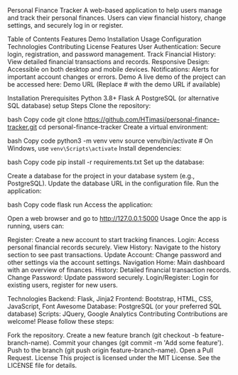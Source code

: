 Personal Finance Tracker
A web-based application to help users manage and track their personal finances. Users can view financial history, change settings, and securely log in or register.

Table of Contents
Features
Demo
Installation
Usage
Configuration
Technologies
Contributing
License
Features
User Authentication: Secure login, registration, and password management.
Track Financial History: View detailed financial transactions and records.
Responsive Design: Accessible on both desktop and mobile devices.
Notifications: Alerts for important account changes or errors.
Demo
A live demo of the project can be accessed here: Demo URL (Replace # with the demo URL if available)

Installation
Prerequisites
Python 3.8+
Flask
A PostgreSQL (or alternative SQL database) setup
Steps
Clone the repository:

bash
Copy code
git clone https://github.com/HTimasi/personal-finance-tracker.git
cd personal-finance-tracker
Create a virtual environment:

bash
Copy code
python3 -m venv venv
source venv/bin/activate  # On Windows, use `venv\Scripts\activate`
Install dependencies:

bash
Copy code
pip install -r requirements.txt
Set up the database:

Create a database for the project in your database system (e.g., PostgreSQL).
Update the database URL in the configuration file.
Run the application:

bash
Copy code
flask run
Access the application:

Open a web browser and go to http://127.0.0.1:5000
Usage
Once the app is running, users can:

Register: Create a new account to start tracking finances.
Login: Access personal financial records securely.
View History: Navigate to the history section to see past transactions.
Update Account: Change password and other settings via the account settings.
Navigation
Home: Main dashboard with an overview of finances.
History: Detailed financial transaction records.
Change Password: Update password securely.
Login/Register: Login for existing users, register for new users.

Technologies
Backend: Flask, Jinja2
Frontend: Bootstrap, HTML, CSS, JavaScript, Font Awesome
Database: PostgreSQL (or your preferred SQL database)
Scripts: JQuery, Google Analytics
Contributing
Contributions are welcome! Please follow these steps:

Fork the repository.
Create a new feature branch (git checkout -b feature-branch-name).
Commit your changes (git commit -m 'Add some feature').
Push to the branch (git push origin feature-branch-name).
Open a Pull Request.
License
This project is licensed under the MIT License. See the LICENSE file for details.
